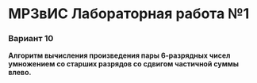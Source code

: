 # МРЗвИС Лабораторная работа №1
### Вариант 10
**Алгоритм вычисления произведения пары 6-разрядных чисел умножением со старших разрядов со сдвигом частичной суммы влево.**
